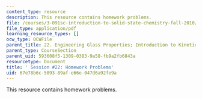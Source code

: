 ```yaml
---
content_type: resource
description: This resource contains homework problems.
file: /courses/3-091sc-introduction-to-solid-state-chemistry-fall-2010/67e78b6c509389afe66e047d6a92fe9a_MIT3_091SCF09_hw22.pdf
file_type: application/pdf
learning_resource_types: []
ocw_type: OCWFile
parent_title: 22. Engineering Glass Properties; Introduction to Kinetics
parent_type: CourseSection
parent_uid: 593608f5-1309-0383-9a58-fb9a2fb6843a
resourcetype: Document
title: ' Session #22: Homework Problems'
uid: 67e78b6c-5093-89af-e66e-047d6a92fe9a
---
```

This resource contains homework problems.

